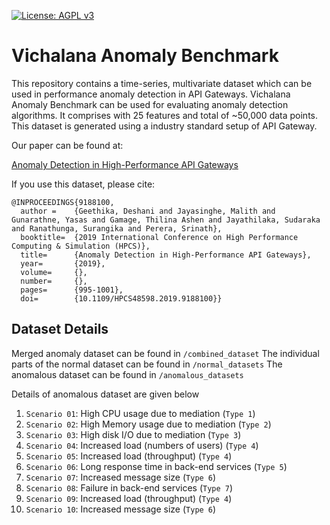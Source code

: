 [![License: AGPL v3](https://img.shields.io/badge/License-AGPL%20v3-blue.svg)](https://www.gnu.org/licenses/agpl-3.0)

# Vichalana Anomaly Benchmark
This repository contains a time-series, multivariate dataset which can be used in performance anomaly detection in API Gateways. 
Vichalana Anomaly Benchmark can be used for evaluating anomaly detection algorithms. It comprises with 25 features and total of 
~50,000 data points. This dataset is generated using a industry standard setup of API Gateway.

Our paper can be found at:

[Anomaly Detection in High-Performance API Gateways](https://ieeexplore.ieee.org/document/9188100)

If you use this dataset, please cite:

```
@INPROCEEDINGS{9188100,
  author =    {Geethika, Deshani and Jayasinghe, Malith and Gunarathne, Yasas and Gamage, Thilina Ashen and Jayathilaka, Sudaraka and Ranathunga, Surangika and Perera, Srinath},
  booktitle=  {2019 International Conference on High Performance Computing & Simulation (HPCS)}, 
  title=      {Anomaly Detection in High-Performance API Gateways}, 
  year=       {2019},
  volume=     {},
  number=     {},
  pages=      {995-1001},
  doi=        {10.1109/HPCS48598.2019.9188100}}
```  
 

## Dataset Details
Merged anomaly dataset can be found in `/combined_dataset`
The individual parts of the normal dataset can be found in `/normal_datasets`
The anomalous dataset can be found in `/anomalous_datasets`

Details of  anomalous dataset are given below

1.  `Scenario 01`: High CPU usage due to mediation (`Type 1`)
2.  `Scenario 02`: High Memory usage due to mediation (`Type 2`)
3.  `Scenario 03`: High disk I/O due to mediation (`Type 3`)
4.  `Scenario 04`: Increased load  (numbers of users) (`Type 4`)
5.  `Scenario 05`: Increased load (throughput) (`Type 4`)
6.  `Scenario 06`: Long response time in back-end services  (`Type 5`)
7.  `Scenario 07`: Increased message size (`Type 6`)
8.  `Scenario 08`: Failure in back-end services (`Type 7`)
9.  `Scenario 09`: Increased load (throughput) (`Type 4`)
10. `Scenario 10`: Increased message size (`Type 6`)

